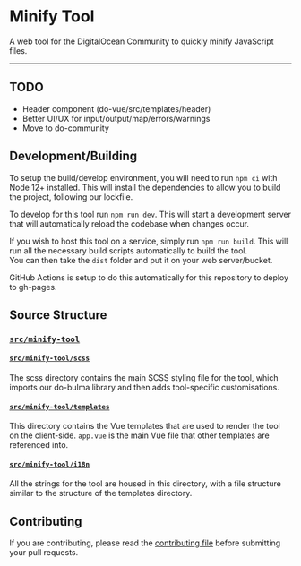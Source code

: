 # Minify Tool

A web tool for the DigitalOcean Community to quickly minify JavaScript files.

---

## TODO

 - Header component (do-vue/src/templates/header)
 - Better UI/UX for input/output/map/errors/warnings
 - Move to do-community

## Development/Building

To setup the build/develop environment, you will need to run `npm ci` with Node 12+ installed. This
 will install the dependencies to allow you to build the project, following our lockfile.

To develop for this tool run `npm run dev`.
This will start a development server that will automatically reload the codebase when changes occur.

If you wish to host this tool on a service, simply run `npm run build`. This will run all the
 necessary build scripts automatically to build the tool.\
You can then take the `dist` folder and put it on your web server/bucket.

GitHub Actions is setup to do this automatically for this repository to deploy to gh-pages.

## Source Structure

### [`src/minify-tool`](src/minify-tool)

#### [`src/minify-tool/scss`](src/minify-tool/scss)

The scss directory contains the main SCSS styling file for the tool, which imports our do-bulma
 library and then adds tool-specific customisations.

#### [`src/minify-tool/templates`](src/minify-tool/templates)

This directory contains the Vue templates that are used to render the tool on the client-side.
`app.vue` is the main Vue file that other templates are referenced into.

#### [`src/minify-tool/i18n`](src/minify-tool/i18n)

All the strings for the tool are housed in this directory, with a file structure similar to the
 structure of the templates directory.

## Contributing

If you are contributing, please read the [contributing file](CONTRIBUTING.md) before submitting your pull requests.

